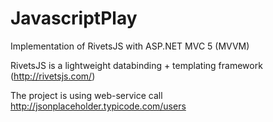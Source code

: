 # JavascriptPlay
Implementation of RivetsJS with ASP.NET MVC 5 (MVVM)

RivetsJS is a lightweight databinding + templating framework (http://rivetsjs.com/)

The project is using web-service call http://jsonplaceholder.typicode.com/users
